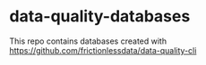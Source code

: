 # data-quality-databases
This repo contains databases created with https://github.com/frictionlessdata/data-quality-cli
